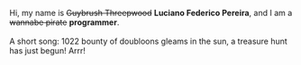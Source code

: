 Hi, my name is ~~Guybrush Threepwood~~ **Luciano Federico Pereira**, and I am a ~~wannabe pirate~~ **programmer**.<br><br>A short song: 1022 bounty of doubloons gleams in the sun, a treasure hunt has just begun! Arrr!
